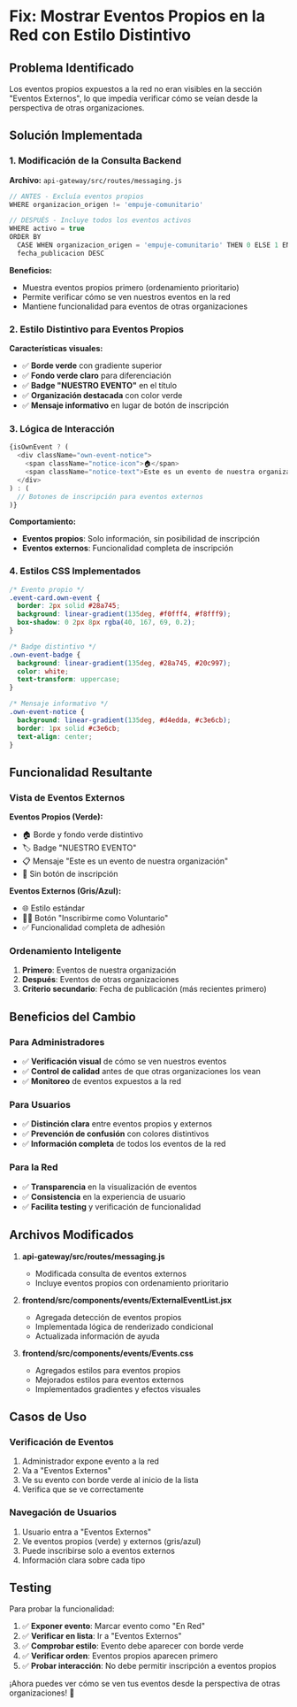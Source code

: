 # Fix: Mostrar Eventos Propios en la Red con Estilo Distintivo

## Problema Identificado

Los eventos propios expuestos a la red no eran visibles en la sección "Eventos Externos", lo que impedía verificar cómo se veían desde la perspectiva de otras organizaciones.

## Solución Implementada

### 1. Modificación de la Consulta Backend

**Archivo:** `api-gateway/src/routes/messaging.js`

```javascript
// ANTES - Excluía eventos propios
WHERE organizacion_origen != 'empuje-comunitario'

// DESPUÉS - Incluye todos los eventos activos
WHERE activo = true
ORDER BY 
  CASE WHEN organizacion_origen = 'empuje-comunitario' THEN 0 ELSE 1 END,
  fecha_publicacion DESC
```

**Beneficios:**
- Muestra eventos propios primero (ordenamiento prioritario)
- Permite verificar cómo se ven nuestros eventos en la red
- Mantiene funcionalidad para eventos de otras organizaciones

### 2. Estilo Distintivo para Eventos Propios

**Características visuales:**
- ✅ **Borde verde** con gradiente superior
- ✅ **Fondo verde claro** para diferenciación
- ✅ **Badge "NUESTRO EVENTO"** en el título
- ✅ **Organización destacada** con color verde
- ✅ **Mensaje informativo** en lugar de botón de inscripción

### 3. Lógica de Interacción

```javascript
{isOwnEvent ? (
  <div className="own-event-notice">
    <span className="notice-icon">🏠</span>
    <span className="notice-text">Este es un evento de nuestra organización</span>
  </div>
) : (
  // Botones de inscripción para eventos externos
)}
```

**Comportamiento:**
- **Eventos propios**: Solo información, sin posibilidad de inscripción
- **Eventos externos**: Funcionalidad completa de inscripción

### 4. Estilos CSS Implementados

```css
/* Evento propio */
.event-card.own-event {
  border: 2px solid #28a745;
  background: linear-gradient(135deg, #f0fff4, #f8fff9);
  box-shadow: 0 2px 8px rgba(40, 167, 69, 0.2);
}

/* Badge distintivo */
.own-event-badge {
  background: linear-gradient(135deg, #28a745, #20c997);
  color: white;
  text-transform: uppercase;
}

/* Mensaje informativo */
.own-event-notice {
  background: linear-gradient(135deg, #d4edda, #c3e6cb);
  border: 1px solid #c3e6cb;
  text-align: center;
}
```

## Funcionalidad Resultante

### Vista de Eventos Externos

**Eventos Propios (Verde):**
- 🏠 Borde y fondo verde distintivo
- 🏷️ Badge "NUESTRO EVENTO"
- 📋 Mensaje "Este es un evento de nuestra organización"
- 🚫 Sin botón de inscripción

**Eventos Externos (Gris/Azul):**
- 🌐 Estilo estándar
- 🙋‍♀️ Botón "Inscribirme como Voluntario"
- ✅ Funcionalidad completa de adhesión

### Ordenamiento Inteligente

1. **Primero**: Eventos de nuestra organización
2. **Después**: Eventos de otras organizaciones
3. **Criterio secundario**: Fecha de publicación (más recientes primero)

## Beneficios del Cambio

### Para Administradores
- ✅ **Verificación visual** de cómo se ven nuestros eventos
- ✅ **Control de calidad** antes de que otras organizaciones los vean
- ✅ **Monitoreo** de eventos expuestos a la red

### Para Usuarios
- ✅ **Distinción clara** entre eventos propios y externos
- ✅ **Prevención de confusión** con colores distintivos
- ✅ **Información completa** de todos los eventos de la red

### Para la Red
- ✅ **Transparencia** en la visualización de eventos
- ✅ **Consistencia** en la experiencia de usuario
- ✅ **Facilita testing** y verificación de funcionalidad

## Archivos Modificados

1. **api-gateway/src/routes/messaging.js**
   - Modificada consulta de eventos externos
   - Incluye eventos propios con ordenamiento prioritario

2. **frontend/src/components/events/ExternalEventList.jsx**
   - Agregada detección de eventos propios
   - Implementada lógica de renderizado condicional
   - Actualizada información de ayuda

3. **frontend/src/components/events/Events.css**
   - Agregados estilos para eventos propios
   - Mejorados estilos para eventos externos
   - Implementados gradientes y efectos visuales

## Casos de Uso

### Verificación de Eventos
1. Administrador expone evento a la red
2. Va a "Eventos Externos"
3. Ve su evento con borde verde al inicio de la lista
4. Verifica que se ve correctamente

### Navegación de Usuarios
1. Usuario entra a "Eventos Externos"
2. Ve eventos propios (verde) y externos (gris/azul)
3. Puede inscribirse solo a eventos externos
4. Información clara sobre cada tipo

## Testing

Para probar la funcionalidad:

1. ✅ **Exponer evento**: Marcar evento como "En Red"
2. ✅ **Verificar en lista**: Ir a "Eventos Externos"
3. ✅ **Comprobar estilo**: Evento debe aparecer con borde verde
4. ✅ **Verificar orden**: Eventos propios aparecen primero
5. ✅ **Probar interacción**: No debe permitir inscripción a eventos propios

¡Ahora puedes ver cómo se ven tus eventos desde la perspectiva de otras organizaciones! 🎉